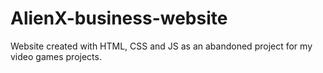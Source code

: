 # AlienX-business-website
Website created with HTML, CSS and JS as an abandoned project for my video games projects.

